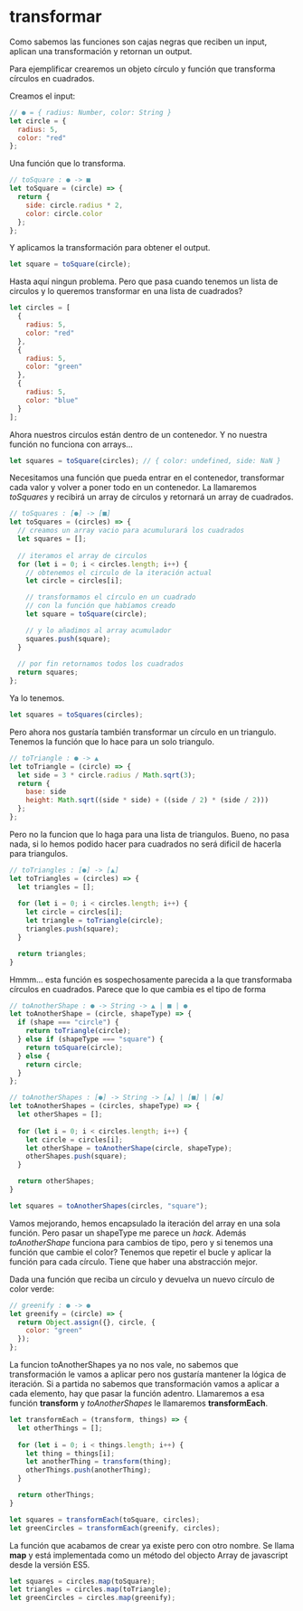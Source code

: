# transformar

Como sabemos las funciones son cajas negras que reciben un input, aplican una transformación y retornan un output.

Para ejemplificar crearemos un objeto círculo y función que transforma círculos en cuadrados.

Creamos el input:

```js
// ● = { radius: Number, color: String }
let circle = {
  radius: 5,
  color: "red"
};
```

Una función que lo transforma.

```js
// toSquare : ● -> ■
let toSquare = (circle) => {
  return {
    side: circle.radius * 2,
    color: circle.color
  };
};
```

Y aplicamos la transformación para obtener el output.

```js
let square = toSquare(circle);
```

Hasta aquí ningun problema.
Pero que pasa cuando tenemos un lista de circulos y lo queremos transformar en una lista de cuadrados?

```js
let circles = [
  {
    radius: 5,
    color: "red"
  },
  {
    radius: 5,
    color: "green"
  },
  {
    radius: 5,
    color: "blue"
  }
];
```

Ahora nuestros circulos están dentro de un contenedor. Y no nuestra función no funciona con arrays...

```js
let squares = toSquare(circles); // { color: undefined, side: NaN }
```

Necesitamos una función que pueda entrar en el contenedor, transformar cada valor y volver a poner todo en un contenedor.
La llamaremos *toSquares* y recibirá un array de círculos y retornará un array de cuadrados.

```js
// toSquares : [●] -> [■]
let toSquares = (circles) => {
  // creamos un array vacio para acumulurará los cuadrados
  let squares = [];
  
  // iteramos el array de circulos
  for (let i = 0; i < circles.length; i++) {
    // obtenemos el circulo de la iteración actual
    let circle = circles[i];

    // transformamos el círculo en un cuadrado
    // con la función que habíamos creado
    let square = toSquare(circle);

    // y lo añadimos al array acumulador
    squares.push(square);
  }
  
  // por fin retornamos todos los cuadrados
  return squares;
};
```

Ya lo tenemos.

```js
let squares = toSquares(circles);
```

Pero ahora nos gustaría también transformar un círculo en un triangulo.
Tenemos la función que lo hace para un solo triangulo.

```js
// toTriangle : ● -> ▲ 
let toTriangle = (circle) => {
  let side = 3 * circle.radius / Math.sqrt(3);
  return {
    base: side
    height: Math.sqrt((side * side) + ((side / 2) * (side / 2)))
  };
};
```

Pero no la funcion que lo haga para una lista de triangulos.
Bueno, no pasa nada, si lo hemos podido hacer para cuadrados no será dificil de hacerla para triangulos.

```js
// toTriangles : [●] -> [▲]
let toTriangles = (circles) => {
  let triangles = [];
  
  for (let i = 0; i < circles.length; i++) {
    let circle = circles[i];
    let triangle = toTriangle(circle);
    triangles.push(square);
  }

  return triangles;
}
```

Hmmm... esta función es sospechosamente parecida a la que transformaba círculos en cuadrados.
Parece que lo que cambia es el tipo de forma

```js
// toAnotherShape : ● -> String -> ▲ | ■ | ●
let toAnotherShape = (circle, shapeType) => {
  if (shape === "circle") {
    return toTriangle(circle);
  } else if (shapeType === "square") {
    return toSquare(circle);
  } else {
    return circle;
  }
};

// toAnotherShapes : [●] -> String -> [▲] | [■] | [●]
let toAnotherShapes = (circles, shapeType) => {
  let otherShapes = [];
  
  for (let i = 0; i < circles.length; i++) {
    let circle = circles[i];
    let otherShape = toAnotherShape(circle, shapeType);
    otherShapes.push(square);
  }

  return otherShapes;
}

let squares = toAnotherShapes(circles, "square");

```

Vamos mejorando, hemos encapsulado la iteración del array en una sola función.
Pero pasar un shapeType me parece un *hack*. Además *toAnotherShape* funciona para cambios de tipo, pero y si tenemos una función que cambie el color?
Tenemos que repetir el bucle y aplicar la función para cada círculo. Tiene que haber una abstracción mejor.

Dada una función que reciba un círculo y devuelva un nuevo círculo de color verde:

```js
// greenify : ● -> ●
let greenify = (circle) => {
  return Object.assign({}, circle, {
    color: "green"
  });
};
```

La funcion toAnotherShapes ya no nos vale, no sabemos que transformación le vamos a aplicar pero nos gustaría mantener la lógica de iteración.
Si a partida no sabemos que transformación vamos a aplicar a cada elemento, hay que pasar la función adentro. Llamaremos a esa función **transform** y *toAnotherShapes* le llamaremos **transformEach**.

```js
let transformEach = (transform, things) => {
  let otherThings = [];
  
  for (let i = 0; i < things.length; i++) {
    let thing = things[i];
    let anotherThing = transform(thing);
    otherThings.push(anotherThing);
  }

  return otherThings;
}

let squares = transformEach(toSquare, circles);
let greenCircles = transformEach(greenify, circles);
```

La función que acabamos de crear ya existe pero con otro nombre.
Se llama **map** y está implementada como un método del objecto Array de javascript desde la versión ES5.

```js
let squares = circles.map(toSquare);
let triangles = circles.map(toTriangle);
let greenCircles = circles.map(greenify);
```


